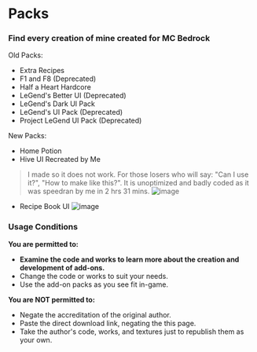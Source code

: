 # Packs

### Find every creation of mine created for MC Bedrock

Old Packs:

- Extra Recipes
- F1  and F8 (Deprecated)
- Half a Heart Hardcore
- LeGend's Better UI (Deprecated)
- LeGend's Dark UI Pack
- LeGend's UI Pack (Deprecated)
- Project LeGend UI Pack (Deprecated)

New Packs:

- Home Potion
- Hive UI Recreated by Me
> I made so it does not work.
> For those losers who will say: "Can I use it?", "How to make like this?".
> It is unoptimized and badly coded as it was speedran by me in 2 hrs 31 mins.
![image](https://user-images.githubusercontent.com/98607285/232242344-ce7ab808-cf5a-4dab-ad19-ff91fdaccd9e.png)
- Recipe Book UI
![image](https://github.com/LeGend077/packs/assets/98607285/c4b6b822-6558-4b7e-83eb-aab54ea9041e)

### Usage Conditions

**You are permitted to:**

- **Examine the code and works to learn more about the creation and development of add-ons.**
- Change the code or works to suit your needs.
- Use the add-on packs as you see fit in-game.

**You are NOT permitted to:**

- Negate the accreditation of the original author.
- Paste the direct download link, negating the this page.
- Take the author's code, works, and textures just to republish them as your own.

